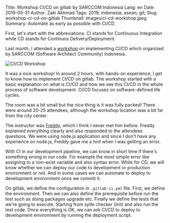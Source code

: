 Title: Workshop CI/CD on gitlab by SARCCOM Indonesia
Lang: en
Date: 2019-05-31
Author: Zaki Akhmad
Tags: 2019; indonesia; asean; git;
Slug: workshop-ci-cd-on-gitlab 
Thumbnail: images/ci-cd-workshop.jpeg
Summary: Automate as early as possible with CI/CD.

First, let's start with the abbreviations. CI stands for Continuous
Integration while CD stands for Continuos Delivery/Deployment.

Last month, I attended a [workshop](https://www.meetup.com/Software-Architect-Indonesia/events/260847142/)
on implementing CI/CD which organized by SARCCOM (Software Architect Community) Indonesia.

![CI/CD Workshop]({filename}/images/ci-cd-workshop.jpeg)

It was a nice workshop! In around 2 hours, with hands-on experience, I get
to know how to implement CI/CD on gitlab. The workshop started with a basic
explanation on what is CI/CD and how we see this CI/CD in the whole process
of software development. CI/CD focuses on software-defined life cycles.

The room was a bit small but the nice thing is it was fully packed! There were
around 20-25 attendees, although the workshop location was a bit far from the
city center.

The instructor was [Freddy](https://twitter.com/FredEatWorld), which I think
I never met him before. Freddy explained everything clearly and also responded
to the attendees questions. We were using node.js application and since I don't
have any experience on node.js, Freddy gave me a hint when I was getting an error.

With CI in our development pipeline, we can know in short time if there's something
wrong in our code. For example the most simple error like assigning to a non-exist
variable and also syntax error. While for CD, we will know whether we can deploy
our code to development or production environment or not. And in some cases we can
automate to deploy to development environment once we commit it.

On gitlab, we define the configuration in `.gitlab-ci.yml` file. First, we define
the environment. Then we can also define the prerequisite before run the test such as
doing packages upgrade etc. Finally we define the tests that we're going to execute.
Starting from sytle checker (lint) and also run the test code. Once everything is OK,
we can ask CI/CD to deploy to development environment by running the deployment script.
